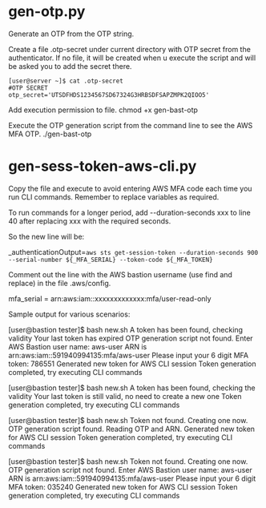 # gen-otp.py

Generate an OTP from the OTP string. 

Create a file .otp-secret under current directory with OTP secret from the authenticator. If no file, it will be created when u execute the script and will be asked you to add the secret there. 

    [user@server ~]$ cat .otp-secret 
    #OTP SECRET
    otp_secret='UTSDFHDS1234567SD67324G3HRBSDFSAPZMPK2QIOO5'

Add execution permission to file.
    chmod +x gen-bast-otp

Execute the OTP generation script from the command line to see the AWS MFA OTP.
    ./gen-bast-otp


# gen-sess-token-aws-cli.py

Copy the file and execute to avoid entering AWS MFA code each time you run CLI commands. Remember to replace variables as required.

To run commands for a longer period, add --duration-seconds xxx to line 40 after replacing xxx with the required seconds.

So the new line will be:

  _authenticationOutput=`aws sts get-session-token --duration-seconds 900 --serial-number ${_MFA_SERIAL} --token-code ${_MFA_TOKEN}`

Comment out the line with the AWS bastion username (use find and replace) in the file .aws/config.

mfa_serial = arn:aws:iam::xxxxxxxxxxxxx:mfa/user-read-only

Sample output for various scenarios:

[user@bastion tester]$ bash new.sh 
A token has been found, checking validity
Your last token has expired
OTP generation script not found.
Enter AWS Bastion user name: aws-user
ARN is arn:aws:iam::591940994135:mfa/aws-user
Please input your 6 digit MFA token: 786551
Generated new token for AWS CLI session
Token generation completed, try executing CLI commands

[user@bastion tester]$ bash new.sh 
A token has been found, checking the validity
Your last token is still valid, no need to create a new one
Token generation completed, try executing CLI commands

[user@bastion tester]$ bash new.sh 
Token not found. Creating one now.
OTP generation script found. Reading OTP and ARN.
Generated new token for AWS CLI session
Token generation completed, try executing CLI commands

[user@bastion tester]$ bash new.sh 
Token not found. Creating one now.
OTP generation script not found.
Enter AWS Bastion user name: aws-user
ARN is arn:aws:iam::591940994135:mfa/aws-user
Please input your 6 digit MFA token: 035240
Generated new token for AWS CLI session
Token generation completed, try executing CLI commands
